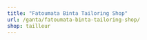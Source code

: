```yaml
---
title: "Fatoumata Binta Tailoring Shop"
url: /ganta/fatoumata-binta-tailoring-shop/
shop: tailleur
---
```

